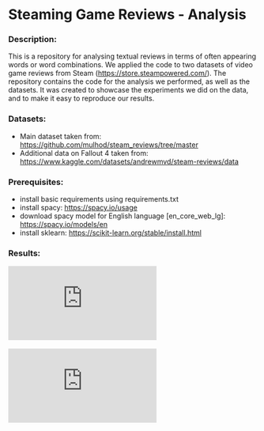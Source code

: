 # Steaming Game Reviews - Analysis

### Description:
This is a repository for analysing textual reviews in terms of often appearing words or word combinations. We applied the code to two datasets of video game reviews from Steam (https://store.steampowered.com/).
The repository contains the code for the analysis we performed, as well as the datasets. It was created to showcase the experiments we did on the data, and to make it easy to reproduce our results.

### Datasets:
- Main dataset taken from: https://github.com/mulhod/steam_reviews/tree/master
- Additional data on Fallout 4 taken from: https://www.kaggle.com/datasets/andrewmvd/steam-reviews/data

### Prerequisites:
- install basic requirements using requirements.txt
- install spacy: 
	https://spacy.io/usage
- download spacy model for English language [en_core_web_lg]:
	https://spacy.io/models/en
- install sklearn:
	https://scikit-learn.org/stable/install.html

### Results:
![alt text](https://github.com/qcisi444/steaming-game-reviews_analysis/blob/main/src/fig/wordcount_plot_report_pos.pdf?raw=true)

![alt text](https://github.com/qcisi444/steaming-game-reviews_analysis/blob/main/src/fig/wordcount_plot_report_neg.pdf?raw=true)

